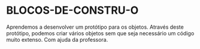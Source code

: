 # BLOCOS-DE-CONSTRU-O
Aprendemos a desenvolver um protótipo para os objetos. Através deste protótipo, podemos criar vários objetos sem que seja necessário um código muito extenso. Com ajuda da professora.
